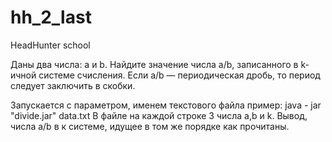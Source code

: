 # hh_2_last
HeadHunter school

Даны два числа: a и b. Найдите значение числа a/b, записанного в k-ичной системе счисления. Если a/b — периодическая дробь, то период следует заключить в скобки.



Запускается с параметром, именем текстового файла
пример: java - jar "divide.jar" data.txt
В файле на каждой строке 3 числа a,b и k. Вывод, числа a/b в к системе, идущее в том же порядке как прочитаны.
